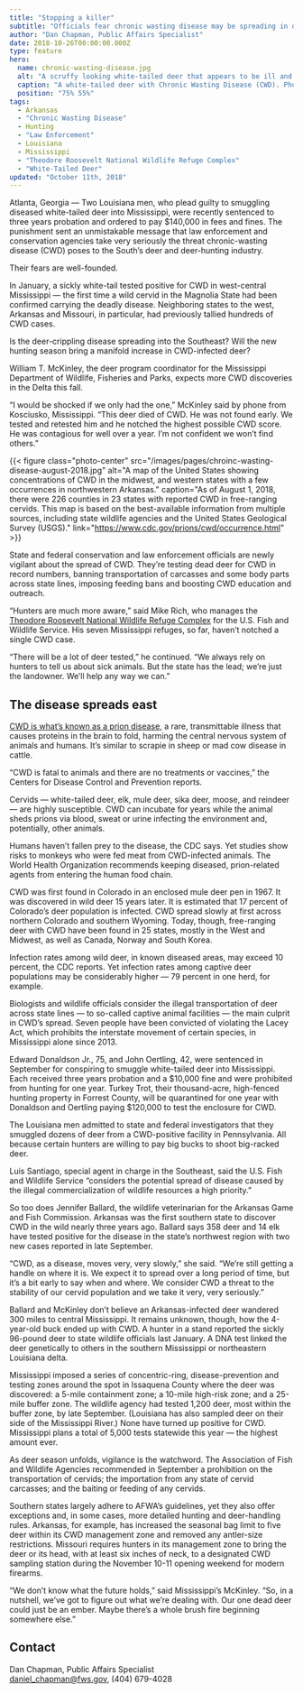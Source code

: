 ```yaml
---
title: "Stopping a killer"
subtitle: "Officials fear chronic wasting disease may be spreading in deer across the Southeast"
author: "Dan Chapman, Public Affairs Specialist"
date: 2018-10-26T00:00:00.000Z
type: feature
hero:
  name: chronic-wasting-disease.jpg
  alt: "A scruffy looking white-tailed deer that appears to be ill and underweight."
  caption: "A white-tailed deer with Chronic Wasting Disease (CWD). Photo by Wyoming Game and Fish Dept."
  position: "75% 55%"
tags:
  - Arkansas
  - "Chronic Wasting Disease"
  - Hunting
  - "Law Enforcement"
  - Louisiana
  - Mississippi
  - "Theodore Roosevelt National Wildlife Refuge Complex"
  - "White-Tailed Deer"
updated: "October 11th, 2018"
---
```


Atlanta, Georgia &mdash; Two Louisiana men, who plead guilty to smuggling diseased white-tailed deer into Mississippi, were recently sentenced to three years probation and ordered to pay $140,000 in fees and fines. The punishment sent an unmistakable message that law enforcement and conservation agencies take very seriously the threat chronic-wasting disease (CWD) poses to the South’s deer and deer-hunting industry.

Their fears are well-founded.

In January, a sickly white-tail tested positive for CWD in west-central Mississippi &mdash; the first time a wild cervid in the Magnolia State had been confirmed carrying the deadly disease. Neighboring states to the west, Arkansas and Missouri, in particular, had previously tallied hundreds of CWD cases.

Is the deer-crippling disease spreading into the Southeast? Will the new hunting season bring a manifold increase in CWD-infected deer?

William T. McKinley, the deer program coordinator for the Mississippi Department of Wildlife, Fisheries and Parks, expects more CWD discoveries in the Delta this fall.

“I would be shocked if we only had the one,” McKinley said by phone from Kosciusko, Mississippi. “This deer died of CWD. He was not found early. We tested and retested him and he notched the highest possible CWD score. He was contagious for well over a year. I’m not confident we won’t find others.”

{{< figure class="photo-center" src="/images/pages/chroinc-wasting-disease-august-2018.jpg" alt="A map of the United States showing concentrations of CWD  in the midwest, and western states with a few occurrences in northwestern Arkansas." caption="As of August 1, 2018, there were 226 counties in 23 states with reported CWD in free-ranging cervids. This map is based on the best-available information from multiple sources, including state wildlife agencies and the United States Geological Survey (USGS)." link="https://www.cdc.gov/prions/cwd/occurrence.html" >}}

State and federal conservation and law enforcement officials are newly vigilant about the spread of CWD. They’re testing dead deer for CWD in record numbers, banning transportation of carcasses and some body parts across state lines, imposing feeding bans and boosting CWD education and outreach.

“Hunters are much more aware,” said Mike Rich, who manages the [Theodore Roosevelt National Wildlife Refuge Complex](https://www.fws.gov/refuge/Theodore_Roosevelt/About_the_Complex.html) for the U.S. Fish and Wildlife Service. His seven Mississippi refuges, so far, haven’t notched a single CWD case.

“There will be a lot of deer tested,” he continued. “We always rely on hunters to tell us about sick animals. But the state has the lead; we’re just the landowner. We’ll help any way we can.”

## The disease spreads east

[CWD is what’s known as a prion disease](https://www.cdc.gov/prions/cwd/index.html), a rare, transmittable illness that causes proteins in the brain to fold, harming the central nervous system of animals and humans. It’s similar to scrapie in sheep or mad cow disease in cattle.

“CWD is fatal to animals and there are no treatments or vaccines,” the Centers for Disease Control and Prevention reports.

Cervids &mdash; white-tailed deer, elk, mule deer, sika deer, moose, and reindeer &mdash; are highly susceptible. CWD can incubate for years while the animal sheds prions via blood, sweat or urine infecting the environment and, potentially, other animals.

Humans haven’t fallen prey to the disease, the CDC says. Yet studies show risks to monkeys who were fed meat from CWD-infected animals. The World Health Organization recommends keeping diseased, prion-related agents from entering the human food chain.

CWD was first found in Colorado in an enclosed mule deer pen in 1967. It was discovered in wild deer 15 years later. It is estimated that 17 percent of Colorado’s deer population is infected. CWD spread slowly at first across northern Colorado and southern Wyoming. Today, though, free-ranging deer with CWD have been found in 25 states, mostly in the West and Midwest, as well as Canada, Norway and South Korea.

Infection rates among wild deer, in known diseased areas, may exceed 10 percent, the CDC reports. Yet infection rates among captive deer populations may be considerably higher &mdash; 79 percent in one herd, for example.

Biologists and wildlife officials consider the illegal transportation of deer across state lines &mdash; to so-called captive animal facilities &mdash; the main culprit in CWD’s spread. Seven people have been convicted of violating the Lacey Act, which prohibits the interstate movement of certain species, in Mississippi alone since 2013.

Edward Donaldson Jr., 75, and John Oertling, 42, were sentenced in September for conspiring to smuggle white-tailed deer into Mississippi. Each received three years probation and a $10,000 fine and were prohibited from hunting for one year. Turkey Trot, their thousand-acre, high-fenced hunting property in Forrest County, will be quarantined for one year with Donaldson and Oertling paying $120,000 to test the enclosure for CWD.

The Louisiana men admitted to state and federal investigators that they smuggled dozens of deer from a CWD-positive facility in Pennsylvania. All because certain hunters are willing to pay big bucks to shoot big-racked deer.

Luis Santiago, special agent in charge in the Southeast, said the U.S. Fish and Wildlife Service “considers the potential spread of disease caused by the illegal commercialization of wildlife resources a high priority.”

So too does Jennifer Ballard, the wildlife veterinarian for the Arkansas Game and Fish Commission. Arkansas was the first southern state to discover CWD in the wild nearly three years ago. Ballard says 358 deer and 14 elk have tested positive for the disease in the state’s northwest region with two new cases reported in late September.

“CWD, as a disease, moves very, very slowly,” she said. “We’re still getting a handle on where it is. We expect it to spread over a long period of time, but it’s a bit early to say when and where. We consider CWD a threat to the stability of our cervid population and we take it very, very seriously.”

Ballard and McKinley don’t believe an Arkansas-infected deer wandered 300 miles to central Mississippi. It remains unknown, though, how the 4-year-old buck ended up with CWD. A hunter in a stand reported the sickly 96-pound deer to state wildlife officials last January. A DNA test linked the deer genetically to others in the southern Mississippi or northeastern Louisiana delta.

Mississippi imposed a series of concentric-ring, disease-prevention and testing zones around the spot in Issaquena County where the deer was discovered: a 5-mile containment zone; a 10-mile high-risk zone; and a 25-mile buffer zone. The wildlife agency had tested 1,200 deer, most within the buffer zone, by late September. (Louisiana has also sampled deer on their side of the Mississippi River.) None have turned up positive for CWD. Mississippi plans a total of 5,000 tests statewide this year &mdash; the highest amount ever.

As deer season unfolds, vigilance is the watchword. The Association of Fish and Wildlife Agencies recommended in September a prohibition on the transportation of cervids; the importation from any state of cervid carcasses; and the baiting or feeding of any cervids.

Southern states largely adhere to AFWA’s guidelines, yet they also offer exceptions and, in some cases, more detailed hunting and deer-handling rules. Arkansas, for example, has increased the seasonal bag limit to five deer within its CWD management zone and removed any antler-size restrictions. Missouri requires hunters in its management zone to bring the deer or its head, with at least six inches of neck, to a designated CWD sampling station during the November 10-11 opening weekend for modern firearms.

“We don’t know what the future holds,” said Mississippi’s McKinley. “So, in a nutshell, we’ve got to figure out what we’re dealing with. Our one dead deer could just be an ember. Maybe there’s a whole brush fire beginning somewhere else.”

## Contact

Dan Chapman, Public Affairs Specialist  
[daniel_chapman@fws.gov](mailto:daniel_chapman@fws.gov), (404) 679-4028
